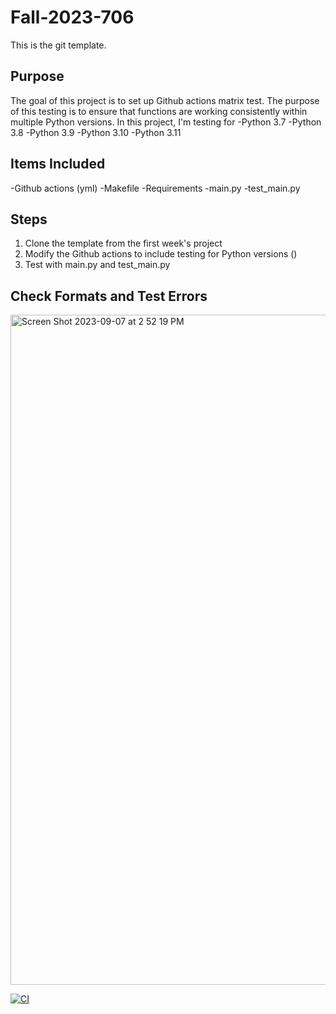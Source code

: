 # Fall-2023-706
This is the git template.

## Purpose
The goal of this project is to set up Github actions matrix test. The purpose of this testing is to ensure that functions are working consistently within multiple Python versions. In this project, I'm testing for 
-Python 3.7
-Python 3.8
-Python 3.9
-Python 3.10
-Python 3.11

## Items Included
-Github actions (yml)
-Makefile
-Requirements
-main.py
-test_main.py

## Steps
1. Clone the template from the first week's project
1. Modify the Github actions to include testing for Python versions ()
1. Test with main.py and test_main.py

## Check Formats and Test Errors
<img width="1072" alt="Screen Shot 2023-09-07 at 2 52 19 PM" src="https://github.com/XueqingWu/Fall-2023-706/assets/47194238/0784a5dd-cfdf-4b22-8f1f-7841cd13fd75">

[![CI](https://github.com/XueqingWu/Fall-2023-706/actions/workflows/cicd.yml/badge.svg)](https://github.com/XueqingWu/Fall-2023-706/actions/workflows/cicd.yml)
